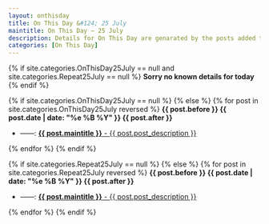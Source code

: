 ```yaml
---
layout: onthisday
title: On This Day &#124; 25 July
maintitle: On This Day — 25 July
description: Details for On This Day are genarated by the posts added to the website so the content is subject to changes/updates over time.
categories: [On This Day]
---
```


{% if site.categories.OnThisDay25July == null and site.categories.Repeat25July == null %}
<strong>Sorry no known details for today</strong>
{% endif %}

{% if site.categories.OnThisDay25July == null %}
{% else %}
{% for post in site.categories.OnThisDay25July reversed %}
<strong>{{ post.before }} {{ post.date | date: "%e %B %Y" }} {{ post.after }}</strong>
<ul>
<li> ——: <a href="{{ post.url }}"><strong>{{ post.maintitle }}</strong> - {{ post.post_description }}</a></li>
</ul>
{% endfor %}
{% endif %}

{% if site.categories.Repeat25July == null %}
{% else %}
{% for post in site.categories.Repeat25July reversed %}
<strong>{{ post.before }} {{ post.date | date: "%e %B %Y" }} {{ post.after }}</strong>
<ul>
<li> ——: <a href="{{ post.url }}"><strong>{{ post.maintitle }}</strong> - {{ post.post_description }}</a></li>
</ul>
{% endfor %}
{% endif %}

